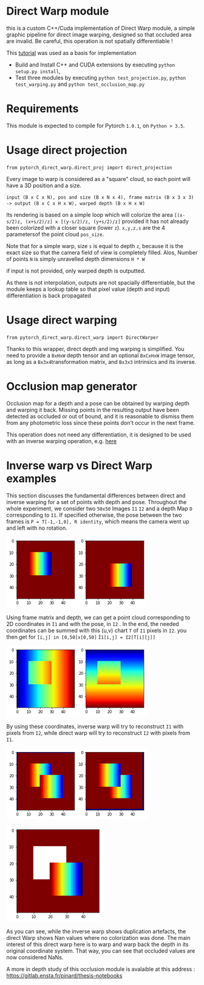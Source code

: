 # Direct Warp module

this is a custom C++/Cuda implementation of Direct Warp module, a simple graphic pipeline for direct image warping, designed so that occluded area are invalid. Be careful, this operation is not spatially differentiable !

This [tutorial](http://pytorch.org/tutorials/advanced/cpp_extension.html) was used as a basis for implementation

- Build and Install C++ and CUDA extensions by executing `python setup.py install`,
- Test three modules by executing `python test_projection.py`, `python test_warping.py` and `python test_occlusion_map.py`

# Requirements

This module is expected to compile for Pytorch `1.0.1`, on `Python > 3.5`.

# Usage direct projection

`from pytorch_direct_warp.direct_proj import direct_projection`

Every image to warp is considered as a "square" cloud, so each point will have a 3D position and a size.

```
input (B x C x N), pos and size (B x N x 4), frame matrix (B x 3 x 3) -> output (B x C x H x W), warped depth (B x H x W)
 ```
Its rendering is based on a simple loop which will colorize the area `[(x-s/2)z, (x+s/2)/z] x [(y-s/2)/z, (y+s/2)/z]` provided it has not already been colorized with a closer square (lower `z`). `x,y,z,s` are the 4 parametersof the point cloud `pos_size`.

Note that for a simple warp, size `s` is equal to depth `z`, because it is the exact size so that the camera field of view is completely filled. Alos, Number of points `N` is simply unravelled depth dimensions `H * W`

if input is not provided, only warped depth is outputted.

As there is not interpolation, outputs are not spacially differentiable, but the module keeps a lookup table so that pixel value (depth and input) differentiation is back propagated

# Usage direct warping

`from pytorch_direct_warp.direct_warp import DirectWarper`

Thanks to this wrapper, direct depth and img warping is simplified. You need to provide a `BxHxW` depth tensor and an optional `BxCxHxW` image tensor, as long as a `Bx3x4`transformation matrix, and `Bx3x3` intrinsics and its inverse.

# Occlusion map generator

Occlusion map for a depth and a pose can be obtained by warping depth and warping it back. Missing points in the resulting output have been detected as occluded or out of bound, and it is reasonable to dismiss them from any photometric loss since these points don't occur in the next frame.

This operation does not need any differentiation, it is designed to be used with an inverse warping operation, e.g. [here](https://github.com/ClementPinard/SfmLearner-Pytorch/blob/master/inverse_warp.py)

# Inverse warp vs Direct Warp examples

This section discusses the fundamental differences between direct and inverse warping for a set of points with depth and pose.
Throughout the whole experiment, we consider two `50x50` Images `I1` `I2` and a depth Map `D` corresponding to `I1`. If specified otherwise, the pose between the two frames is `P = T[-1,-1,0], R identity`, which means the camera went up and left with no rotation.

![problem](img/imgs.png)

Using frame matrix and depth, we can get a point cloud corresponding to 2D coordinates in `I1` and with the pose, in `I2` . In the end, the needed coordinates can be summed with this (u,v) chart `T` of `I1` pixels in `I2`. you then get for `[i,j] in [0,50]x[0,50]` 
`Î1[i,j] = I2[T[i][j]]`

![T](img/uv.png)

By using these coordinates, inverse warp will try to reconstruct `I1` with pixels from `I2`, while direct warp will try to reconstruct `I2` with pixels from `I1`.

![inverse](img/inverse_warp.png)

![direct](img/direct_warp.png)

As you can see, while the inverse warp shows duplication artefacts, the direct Warp shows Nan values where no colorization was done.
The main interest of this direct warp here is to warp and warp back the depth in its original coordinate system. That way, you can see that occluded values are now considered NaNs.

A more in depth study of this occlusion module is avalaible at this address : https://gitlab.ensta.fr/pinard/thesis-notebooks
